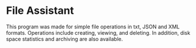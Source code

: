 # File Assistant
This program was made for simple file operations in txt, JSON and XML formats. 
Operations include creating, viewing, and deleting. In addition, disk space statistics and archiving are also available.